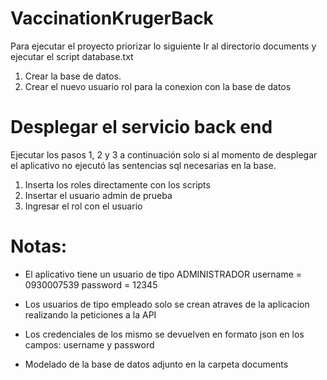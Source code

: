 # VaccinationKrugerBack

Para ejecutar el proyecto priorizar lo siguiente 
Ir al directorio documents y ejecutar el script database.txt 
1. Crear la base de datos.
2. Crear el nuevo usuario rol para la conexion con la base de datos

# Desplegar el servicio back end 

Ejecutar los pasos 1, 2 y 3 a continuación  solo si al momento de desplegar el aplicativo no ejecutó las sentencias sql necesarias en la base.

1. Inserta los roles directamente con los scripts
2. Insertar el usuario admin de prueba
3. Ingresar el rol con el usuario

# Notas:

* El aplicativo tiene un usuario de tipo ADMINISTRADOR
      username = 0930007539
      password = 12345

* Los usuarios de tipo empleado solo se crean atraves de la aplicacion realizando la peticiones a la API

* Los credenciales de los mismo se devuelven en formato json en los campos:
username y password
* Modelado de la base de datos adjunto en la carpeta documents